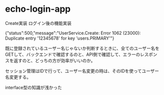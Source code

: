 # echo-login-app

Create実装
ログイン後の機能実装

{"status":500,"message":"UserService.Create: Error 1062 (23000): Duplicate entry '12345678' for key 'users.PRIMARY'"}

既に登録されているユーザー名じゃないか判断するときに、全てのユーザー名をGETして、バックエンドで確認するのと、API側で確認して、エラーのレスポンスを返すのと、どっちの方が効率がいいのか。

セッション管理はIDで行って、ユーザー名変更の時は、そのIDを使ってユーザー名変更する。

interface型の知識が浅かった
